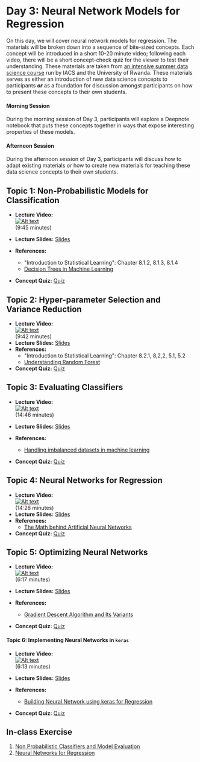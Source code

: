 # Day 3: Neural Network Models for Regression

On this day, we will cover neural network models for regression. The materials will be broken down into a sequence of
bite-sized concepts. Each concept will be introduced in a short 10-20 minute video; following each video, there will be a
short concept-check quiz for the viewer to test their understanding. These materials are taken from [an intensive summer data
science course](https://onefishy.github.io/Rwanda-Data-Science/) run by IACS and the University of Rwanda. These materials
serves as either an introduction of new data science concepts to participants ***or*** as a foundation for discussion amongst
participants on how to present these concepts to their own students.

#### Morning Session
During the morning session of Day 3, participants will explore a Deepnote notebook that puts these concepts together in ways
that expose interesting properties of these models. 

#### Afternoon Session
During the afternoon session of Day 3, participants will discuss how to adapt existing materials or how to create new
materials for teaching these data science concepts to their own students.

## **Topic 1:** Non-Probabilistic Models for Classification

- **Lecture Video:** <br>
[![Alt text](https://img.youtube.com/vi/TPiSr1wbUtg/0.jpg)](https://youtu.be/TPiSr1wbUtg) <br>
(9:45 minutes)

- **Lecture Slides:** [Slides](https://drive.google.com/file/d/1taP00yHX7aLVDwMNBkrnBWd3IMimERVi/view?usp=sharing)
- **References:** 
  - "Introduction to Statistical Learning": Chapter 8.1.2, 8.1.3, 8.1.4
  - [Decision Trees in Machine Learning](https://towardsdatascience.com/decision-trees-in-machine-learning-641b9c4e8052)
- **Concept Quiz:** [Quiz](https://drive.google.com/file/d/1NYSFjnC7PWAG6hYPWufnqo4vDH8ew4aA/view?usp=sharing)
    
## **Topic 2:**  Hyper-parameter Selection and Variance Reduction

- **Lecture Video:** <br>
[![Alt text](https://img.youtube.com/vi/5lBjG8tJubM/0.jpg)](https://youtu.be/5lBjG8tJubM) <br>
(9:42 minutes)
- **Lecture Slides:** [Slides](https://drive.google.com/file/d/14W13NJCXSVH1pl6Xx_Yj7Ybwp1wzXAQR/view?usp=sharing)
- **References:** 
  - "Introduction to Statistical Learning": Chapter 8.2.1, 8,2,2, 5.1, 5.2
  - [Understanding Random Forest](https://towardsdatascience.com/understanding-random-forest-58381e0602d2)
- **Concept Quiz:** [Quiz](https://drive.google.com/file/d/1INhCS0F7BfoCtvNIF8IBPlrrIBLQ60K7/view?usp=sharing)
    
## **Topic 3:** Evaluating Classifiers

- **Lecture Video:** <br>
[![Alt text](https://img.youtube.com/vi/vJFnbAsmZaE/0.jpg)](https://youtu.be/vJFnbAsmZaE) <br>
(14:46 minutes)

- **Lecture Slides:** [Slides](https://drive.google.com/file/d/1oTrqQw0doU3kwj_zofU1GBfV_-hE07xf/view?usp=sharing)
  
- **References:** 
  - [Handling imbalanced datasets in machine learning](https://towardsdatascience.com/handling-imbalanced-datasets-in-machine-learning-7a0e84220f28)
  
- **Concept Quiz:** [Quiz](https://drive.google.com/file/d/1jQ-ZwjuzIMN5t0yXxkK2kk3QF0KYdPnU/view?usp=sharing)

## **Topic 4:** Neural Networks for Regression

- **Lecture Video:** <br>
[![Alt text](https://img.youtube.com/vi/_XWdu5ip4n4/0.jpg)](https://youtu.be/_XWdu5ip4n4) <br>
(14:28 minutes)
- **Lecture Slides:** [Slides](https://drive.google.com/file/d/1-oDJEzReIyNsmakv6LtS0dP27tmU3V1v/view?usp=sharing)
- **References:** 
  - [The Math behind Artificial Neural Networks](https://towardsdatascience.com/the-heart-of-artificial-neural-networks-26627e8c03ba)
- **Concept Quiz:** [Quiz](https://drive.google.com/file/d/16ExIOwoZ1DheuRKIMz92GPw64qOXdTrg/view?usp=sharing)
    
## **Topic 5:** Optimizing Neural Networks

- **Lecture Video:** <br>
[![Alt text](https://img.youtube.com/vi/wabJS4Nkxeg/0.jpg)](https://youtu.be/wabJS4Nkxeg) <br>
(6:17 minutes)

- **Lecture Slides:** [Slides](https://drive.google.com/file/d/1JqUUfqj81ioExFhyTwBw8HYpbj__7uMF/view?usp=sharing)
- **References:** 
  - [Gradient Descent Algorithm and Its Variants](https://towardsdatascience.com/gradient-descent-algorithm-and-its-variants-10f652806a3)
- **Concept Quiz:** [Quiz](https://drive.google.com/file/d/1C4ZvM2zyVZsO68NuXbawtBLg7QyZKVzs/view?usp=sharing)
    
#### **Topic 6:** Implementing Neural Networks in `keras`
- **Lecture Video:** <br>
[![Alt text](https://img.youtube.com/vi/sbg9y4L1sKo/0.jpg)](https://youtu.be/sbg9y4L1sKo) <br>
(6:13 minutes)

- **Lecture Slides:** [Slides](https://drive.google.com/file/d/1OsENAg2OdIVoJwE50g6Q37i_msEZxRzC/view?usp=sharing)
- **References:** 
  - [Building Neural Network using keras for Regression](https://medium.com/datadriveninvestor/building-neural-network-using-keras-for-regression-ceee5a9eadff)
- **Concept Quiz:** [Quiz](https://drive.google.com/file/d/1I_PTktQTRxWArAefHm6uX5OiEWnK36q9/view?usp=sharing)


## In-class Exercise
1. [Non Probabilistic Classifiers and Model Evaluation](https://colab.research.google.com/drive/1wQD0VB5iBXE30vfNewOR_oqTNbQ8wTVu?usp=sharing)
2. [Neural Networks for Regression](https://colab.research.google.com/drive/1AjCGaybaM98Fgjy1cnAwkQqVjYYqbwtI?usp=sharing)
